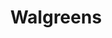 ---
title: "Walgreens"
url: /portland/walgreens-southeast-cesar-e-chavez-boulevard/
shop: Drogerie
---